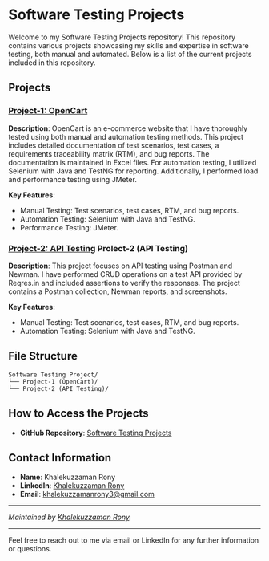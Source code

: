 # Software Testing Projects

Welcome to my Software Testing Projects repository! This repository contains various projects showcasing my skills and expertise in software testing, both manual and automated. Below is a list of the current projects included in this repository.

## Projects

### [Project-1: OpenCart](./Project-1%20(OpenCart)/)

**Description**: OpenCart is an e-commerce website that I have thoroughly tested using both manual and automation testing methods. This project includes detailed documentation of test scenarios, test cases, a requirements traceability matrix (RTM), and bug reports. The documentation is maintained in Excel files. For automation testing, I utilized Selenium with Java and TestNG for reporting. Additionally, I performed load and performance testing using JMeter.

**Key Features**:
- Manual Testing: Test scenarios, test cases, RTM, and bug reports.
- Automation Testing: Selenium with Java and TestNG.
- Performance Testing: JMeter.

### [Project-2: API Testing](./Project-2%20(API-Testing)) Prolect-2 (API Testing)

**Description**: This project focuses on API testing using Postman and Newman. I have performed CRUD operations on a test API provided by Reqres.in and included assertions to verify the responses. The project contains a Postman collection, Newman reports, and screenshots.

**Key Features**:
- Manual Testing: Test scenarios, test cases, RTM, and bug reports.
- Automation Testing: Selenium with Java and TestNG.


## File Structure
```
Software Testing Project/
└── Project-1 (OpenCart)/
└── Project-2 (API Testing)/
```


## How to Access the Projects

- **GitHub Repository**: [Software Testing Projects](https://github.com/khalakuzamanrony/Software-Testing-Projects/)

## Contact Information

- **Name**: Khalekuzzaman Rony
- **LinkedIn**: [Khalekuzzaman Rony](https://www.linkedin.com/in/khalekuzzamanrony/)
- **Email**: [khalekuzzamanrony3@gmail.com](mailto:khalekuzzamanrony3@gmail.com)

---

*Maintained by [Khalekuzzaman Rony](https://github.com/khalakuzamanrony).*

---

Feel free to reach out to me via email or LinkedIn for any further information or questions.
